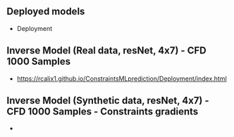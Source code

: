 ## Deployed models

* Deployment

## Inverse Model (Real data, resNet, 4x7) - CFD 1000 Samples

* https://rcalix1.github.io/ConstraintsMLprediction/Deployment/index.html

## Inverse Model (Synthetic data, resNet, 4x7) - CFD 1000 Samples - Constraints gradients

* 
